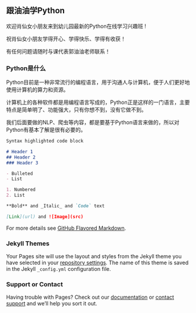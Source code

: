 ## 跟油油学Python

欢迎肖仙女小朋友来到幼儿园最新的Python在线学习兴趣班 !

祝肖仙女小朋友学得开心、学得快乐、学得有收获！

有任何问题请随时与课代表郭油油老师联系！

### Python是什么

Python目前是一种非常流行的编程语言，用于沟通人与计算机，便于人们更好地使用计算机的算力和资源。

计算机上的各种软件都是用编程语言写成的，Python正是这样的一门语言，主要特点是简单明了、功能强大，只有你想不到，没有它做不到。

我们后面要做的NLP、爬虫等内容，都是要基于Python语言来做的，所以对Python有基本了解是很有必要的。

```markdown
Syntax highlighted code block

# Header 1
## Header 2
### Header 3

- Bulleted
- List

1. Numbered
2. List

**Bold** and _Italic_ and `Code` text

[Link](url) and ![Image](src)
```

For more details see [GitHub Flavored Markdown](https://guides.github.com/features/mastering-markdown/).

### Jekyll Themes

Your Pages site will use the layout and styles from the Jekyll theme you have selected in your [repository settings](https://github.com/ShuaiGuo95/formi/settings/pages). The name of this theme is saved in the Jekyll `_config.yml` configuration file.

### Support or Contact

Having trouble with Pages? Check out our [documentation](https://docs.github.com/categories/github-pages-basics/) or [contact support](https://support.github.com/contact) and we’ll help you sort it out.
